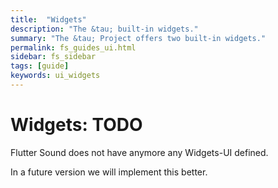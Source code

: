 ```yaml
---
title:  "Widgets"
description: "The &tau; built-in widgets."
summary: "The &tau; Project offers two built-in widgets."
permalink: fs_guides_ui.html
sidebar: fs_sidebar
tags: [guide]
keywords: ui_widgets
---
```

# Widgets: TODO

Flutter Sound does not have anymore any Widgets-UI defined.

In a future version we will implement this better.

